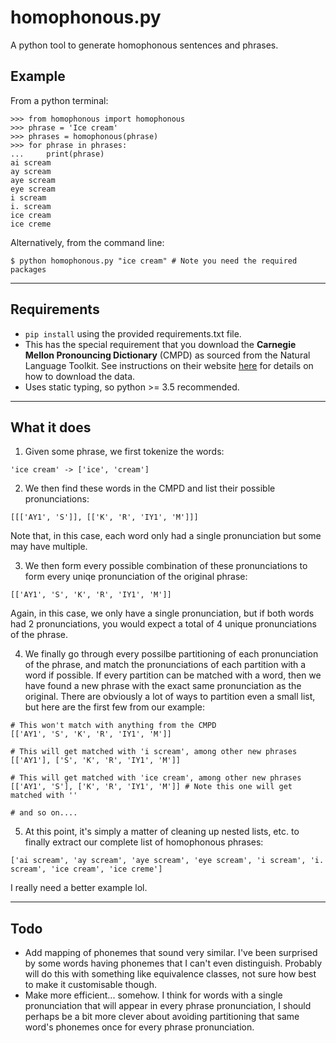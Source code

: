 # homophonous.py

A python tool to generate homophonous sentences and phrases.

## Example
From a python terminal:
```
>>> from homophonous import homophonous
>>> phrase = 'Ice cream'
>>> phrases = homophonous(phrase)
>>> for phrase in phrases:
...     print(phrase)
ai scream
ay scream
aye scream
eye scream
i scream
i. scream
ice cream
ice creme
```

Alternatively, from the command line:
```
$ python homophonous.py "ice cream" # Note you need the required packages
```

----------------------------------------------------------------

## Requirements
* `pip install` using the provided requirements.txt file.
* This has the special requirement that you download the **Carnegie Mellon Pronouncing Dictionary** (CMPD) as sourced from the Natural Language Toolkit. See instructions on their website [here](https://www.nltk.org/data.html) for details on how to download the data.
* Uses static typing, so python >= 3.5 recommended.

----------------------------------------------------------------

## What it does
1) Given some phrase, we first tokenize the words:
```
'ice cream' -> ['ice', 'cream']
```

2) We then find these words in the CMPD and list their possible pronunciations:
```
[[['AY1', 'S']], [['K', 'R', 'IY1', 'M']]]
```

Note that, in this case, each word only had a single pronunciation but some may have multiple.

3) We then form every possible combination of these pronunciations to form every uniqe pronunciation of the original phrase:
```
[['AY1', 'S', 'K', 'R', 'IY1', 'M']]
```
Again, in this case, we only have a single pronunciation, but if both words had 2 pronunciations, you would expect a total of 4 unique pronunciations of the phrase.

4) We finally go through every possilbe partitioning of each pronunciation of the phrase, and match the pronunciations of each partition with a word if possible. If every partition can be matched with a word, then we have found a new phrase with the exact same pronunciation as the original. There are obviously a lot of ways to partition even a small list, but here are the first few from our example:
```
# This won't match with anything from the CMPD
[['AY1', 'S', 'K', 'R', 'IY1', 'M']]

# This will get matched with 'i scream', among other new phrases
[['AY1'], ['S', 'K', 'R', 'IY1', 'M']] 

# This will get matched with 'ice cream', among other new phrases
[['AY1', 'S'], ['K', 'R', 'IY1', 'M']] # Note this one will get matched with ''

# and so on....
```

5) At this point, it's simply a matter of cleaning up nested lists, etc. to finally extract our complete list of homophonous phrases:
```
['ai scream', 'ay scream', 'aye scream', 'eye scream', 'i scream', 'i. scream', 'ice cream', 'ice creme']
```

I really need a better example lol.

----------------------------------------------------------------

## Todo
* Add mapping of phonemes that sound very similar. I've been surprised by some words having phonemes that I can't even distinguish. Probably will do this with something like equivalence classes, not sure how best to make it customisable though.
* Make more efficient... somehow. I think for words with a single pronunciation that will appear in every phrase pronunciation, I should perhaps be a bit more clever about avoiding partitioning that same word's phonemes once for every phrase pronunciation.

